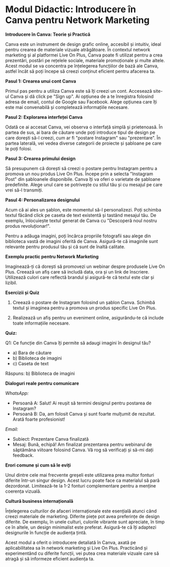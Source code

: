 # Modul Didactic: Introducere în Canva pentru Network Marketing

**Introducere în Canva: Teorie și Practică**

Canva este un instrument de design grafic online, accesibil și intuitiv, ideal pentru crearea de materiale vizuale atrăgătoare. În contextul network marketing și al platformei Live On Plus, Canva poate fi utilizat pentru a crea prezentări, postări pe rețelele sociale, materiale promoționale și multe altele. Acest modul se va concentra pe înțelegerea funcțiilor de bază ale Canva, astfel încât să poți începe să creezi conținut eficient pentru afacerea ta.

**Pasul 1: Crearea unui cont Canva**

Primul pas pentru a utiliza Canva este să îți creezi un cont. Accesează site-ul Canva și dă click pe "Sign up". Ai opțiunea de a te înregistra folosind adresa de email, contul de Google sau Facebook. Alege opțiunea care îți este mai convenabilă și completează informațiile necesare.

**Pasul 2: Explorarea interfeței Canva**

Odată ce ai accesat Canva, vei observa o interfață simplă și prietenoasă. În partea de sus, ai bara de căutare unde poți introduce tipul de design pe care dorești să-l creezi, cum ar fi "postare Instagram" sau "prezentare". În partea laterală, vei vedea diverse categorii de proiecte și șabloane pe care le poți folosi.

**Pasul 3: Crearea primului design**

Să presupunem că dorești să creezi o postare pentru Instagram pentru a promova un nou produs Live On Plus. Începe prin a selecta "Instagram Post" din șabloanele disponibile. Canva îți va oferi o varietate de șabloane predefinite. Alege unul care se potrivește cu stilul tău și cu mesajul pe care vrei să-l transmiți.

**Pasul 4: Personalizarea designului**

Acum că ai ales un șablon, este momentul să-l personalizezi. Poți schimba textul făcând click pe caseta de text existentă și tastând mesajul tău. De exemplu, înlocuiește textul generat de Canva cu "Descoperă noul nostru produs revoluționar!".

Pentru a adăuga imagini, poți încărca propriile fotografii sau alege din biblioteca vastă de imagini oferită de Canva. Asigură-te că imaginile sunt relevante pentru produsul tău și că sunt de înaltă calitate.

**Exemplu practic pentru Network Marketing**

Imaginează-ți că dorești să promovezi un webinar despre produsele Live On Plus. Creează un afiș care să includă data, ora și un link de înscriere. Utilizează culori care reflectă brandul și asigură-te că textul este clar și lizibil.

**Esercizii și Quiz**

1. Creează o postare de Instagram folosind un șablon Canva. Schimbă textul și imaginea pentru a promova un produs specific Live On Plus.

2. Realizează un afiș pentru un eveniment online, asigurându-te că include toate informațiile necesare.

**Quiz:**

Q1: Ce funcție din Canva îți permite să adaugi imagini în designul tău?
- a) Bara de căutare
- b) Biblioteca de imagini
- c) Caseta de text

Răspuns: b) Biblioteca de imagini

**Dialoguri reale pentru comunicare**

*WhatsApp:*

- Persoană A: Salut! Ai reușit să termini designul pentru postarea de Instagram?
- Persoană B: Da, am folosit Canva și sunt foarte mulțumit de rezultat. Arată foarte profesionist!

*Email:*

- Subiect: Prezentare Canva finalizată
- Mesaj: Bună, echipă! Am finalizat prezentarea pentru webinarul de săptămâna viitoare folosind Canva. Vă rog să verificați și să-mi dați feedback.

**Erori comune și cum să le eviți**

Unul dintre cele mai frecvente greșeli este utilizarea prea multor fonturi diferite într-un singur design. Acest lucru poate face ca materialul să pară dezordonat. Limitează-te la 1-2 fonturi complementare pentru a menține coerența vizuală.

**Cultură business internațională**

Înțelegerea culturilor de afaceri internaționale este esențială atunci când creezi materiale de marketing. Diferite piețe pot avea preferințe de design diferite. De exemplu, în unele culturi, culorile vibrante sunt apreciate, în timp ce în altele, un design minimalist este preferat. Asigură-te că îți adaptezi designurile în funcție de audiența țintă.

Acest modul a oferit o introducere detaliată în Canva, axată pe aplicabilitatea sa în network marketing și Live On Plus. Practicând și experimentând cu diferite funcții, vei putea crea materiale vizuale care să atragă și să informeze eficient audiența ta.